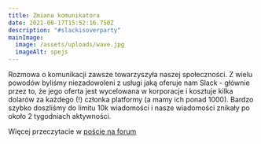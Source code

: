 ```yaml
---
title: Zmiana komunikatora
date: 2021-08-17T15:52:16.750Z
description: "#slackisoverparty"
mainImage:
  image: /assets/uploads/wave.jpg
  imageAlt: spejs
---
```

Rozmowa o komunikacji zawsze towarzyszyła naszej społeczności. Z wielu powodów byliśmy niezadowoleni z usługi jaką oferuje nam Slack - głównie przez to, że jego oferta jest wycelowana w korporacje i kosztuje kilka dolarów za każdego (!) członka platformy (a mamy ich ponad 1000). Bardzo szybko doszliśmy do limitu 10k wiadomości i nasze wiadomości znikały po około 2 tygodniach aktywności.

Więcej przeczytacie w [poście na forum](https://forum.hsp.sh/t/zmiana-komunikatora/421)

<div id='discourse-comments'></div>

<script type="text/javascript">
  DiscourseEmbed = { discourseUrl: 'https://forum.hsp.sh/',
                     discourseEmbedUrl: 'https://hsp.sh/blog/2021-10-29-zmiana-komunikatora/' };

  (function() {
    var d = document.createElement('script'); d.type = 'text/javascript'; d.async = true;
    d.src = DiscourseEmbed.discourseUrl + 'javascripts/embed.js';
    (document.getElementsByTagName('head')[0] || document.getElementsByTagName('body')[0]).appendChild(d);
  })();
</script>